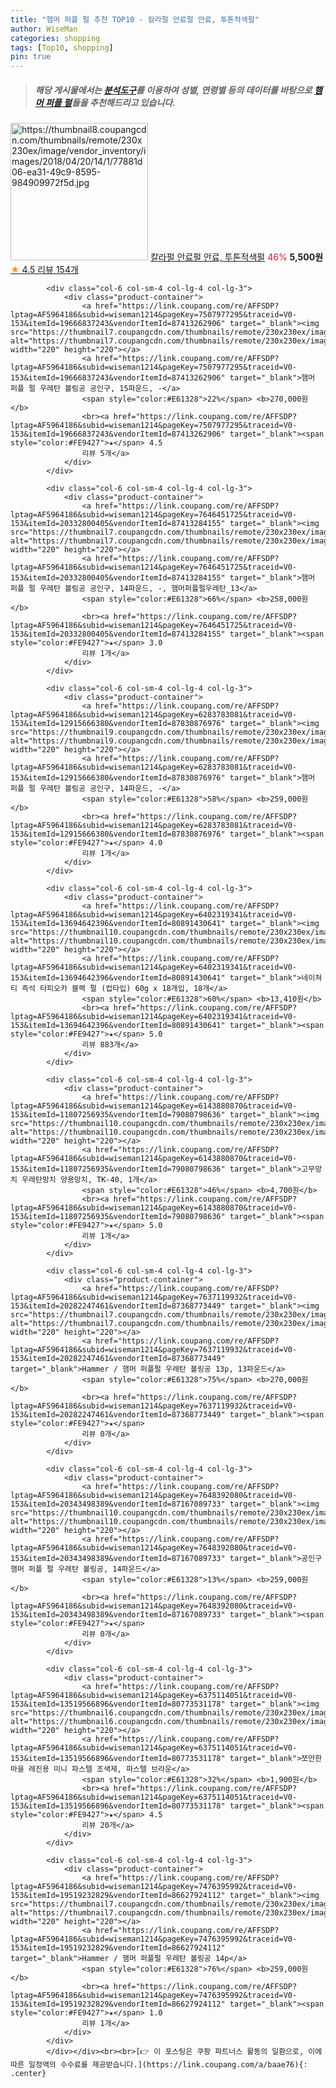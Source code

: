 ```yaml
---
title: "햄머 퍼플 펄 추천 TOP10 - 칼라펄 안료펄 안료, 투톤적색펄"
author: WiseMan
categories: shopping
tags: [Top10, shopping]
pin: true
---
```


> ##### 해당 게시물에서는 [**분석도구**](https://itemscout.io/)를 이용하여 **성별**, **연령별** 등의 데이터를 바탕으로 [**햄머 퍼플 펄**](https://link.coupang.com/a/baae76)들을 추천해드리고 있습니다.
<div class="container"><div class="row">
            <div class="col-6 col-sm-4 col-lg-4 col-lg-3">
                <div class="product-container">
                    <a href="https://link.coupang.com/re/AFFSDP?lptag=AF5964186&subid=wiseman1214&pageKey=84339479&traceid=V0-153&itemId=267414592&vendorItemId=3647812451" target="_blank"><img src="https://thumbnail8.coupangcdn.com/thumbnails/remote/230x230ex/image/vendor_inventory/images/2018/04/20/14/1/77881d06-ea31-49c9-8595-984909972f5d.jpg" alt="https://thumbnail8.coupangcdn.com/thumbnails/remote/230x230ex/image/vendor_inventory/images/2018/04/20/14/1/77881d06-ea31-49c9-8595-984909972f5d.jpg" width="220" height="220"></a>
                    <a href="https://link.coupang.com/re/AFFSDP?lptag=AF5964186&subid=wiseman1214&pageKey=84339479&traceid=V0-153&itemId=267414592&vendorItemId=3647812451" target="_blank">칼라펄 안료펄 안료, 투톤적색펄</a>
                    <span style="color:#E61328">46%</span> <b>5,500원</b>
                    <br><a href="https://link.coupang.com/re/AFFSDP?lptag=AF5964186&subid=wiseman1214&pageKey=84339479&traceid=V0-153&itemId=267414592&vendorItemId=3647812451" target="_blank"><span style="color:#FE9427">★</span> 4.5
                    리뷰 154개</a>
                </div>
            </div>
            
            <div class="col-6 col-sm-4 col-lg-4 col-lg-3">
                <div class="product-container">
                    <a href="https://link.coupang.com/re/AFFSDP?lptag=AF5964186&subid=wiseman1214&pageKey=7507977295&traceid=V0-153&itemId=19666837243&vendorItemId=87413262906" target="_blank"><img src="https://thumbnail7.coupangcdn.com/thumbnails/remote/230x230ex/image/vendor_inventory/85b6/9833136c4b5291f09a367fb654db5875238ff371183a3756168e04ce5882.jpg" alt="https://thumbnail7.coupangcdn.com/thumbnails/remote/230x230ex/image/vendor_inventory/85b6/9833136c4b5291f09a367fb654db5875238ff371183a3756168e04ce5882.jpg" width="220" height="220"></a>
                    <a href="https://link.coupang.com/re/AFFSDP?lptag=AF5964186&subid=wiseman1214&pageKey=7507977295&traceid=V0-153&itemId=19666837243&vendorItemId=87413262906" target="_blank">햄머 퍼플 펄 우레탄 볼링공 공인구, 15파운드, -</a>
                    <span style="color:#E61328">22%</span> <b>270,000원</b>
                    <br><a href="https://link.coupang.com/re/AFFSDP?lptag=AF5964186&subid=wiseman1214&pageKey=7507977295&traceid=V0-153&itemId=19666837243&vendorItemId=87413262906" target="_blank"><span style="color:#FE9427">★</span> 4.5
                    리뷰 5개</a>
                </div>
            </div>
            
            <div class="col-6 col-sm-4 col-lg-4 col-lg-3">
                <div class="product-container">
                    <a href="https://link.coupang.com/re/AFFSDP?lptag=AF5964186&subid=wiseman1214&pageKey=7646451725&traceid=V0-153&itemId=20332800405&vendorItemId=87413284155" target="_blank"><img src="https://thumbnail7.coupangcdn.com/thumbnails/remote/230x230ex/image/vendor_inventory/85b6/9833136c4b5291f09a367fb654db5875238ff371183a3756168e04ce5882.jpg" alt="https://thumbnail7.coupangcdn.com/thumbnails/remote/230x230ex/image/vendor_inventory/85b6/9833136c4b5291f09a367fb654db5875238ff371183a3756168e04ce5882.jpg" width="220" height="220"></a>
                    <a href="https://link.coupang.com/re/AFFSDP?lptag=AF5964186&subid=wiseman1214&pageKey=7646451725&traceid=V0-153&itemId=20332800405&vendorItemId=87413284155" target="_blank">햄머 퍼플 펄 우레탄 볼링공 공인구, 14파운드, -, 햄머퍼플펄우레탄_13</a>
                    <span style="color:#E61328">66%</span> <b>258,000원</b>
                    <br><a href="https://link.coupang.com/re/AFFSDP?lptag=AF5964186&subid=wiseman1214&pageKey=7646451725&traceid=V0-153&itemId=20332800405&vendorItemId=87413284155" target="_blank"><span style="color:#FE9427">★</span> 3.0
                    리뷰 1개</a>
                </div>
            </div>
            
            <div class="col-6 col-sm-4 col-lg-4 col-lg-3">
                <div class="product-container">
                    <a href="https://link.coupang.com/re/AFFSDP?lptag=AF5964186&subid=wiseman1214&pageKey=6283783081&traceid=V0-153&itemId=12915666380&vendorItemId=87830876976" target="_blank"><img src="https://thumbnail9.coupangcdn.com/thumbnails/remote/230x230ex/image/vendor_inventory/9f7e/01238a5ace62fd345ba40e1055989e9c713570fa8b5c141166892f423929.jpg" alt="https://thumbnail9.coupangcdn.com/thumbnails/remote/230x230ex/image/vendor_inventory/9f7e/01238a5ace62fd345ba40e1055989e9c713570fa8b5c141166892f423929.jpg" width="220" height="220"></a>
                    <a href="https://link.coupang.com/re/AFFSDP?lptag=AF5964186&subid=wiseman1214&pageKey=6283783081&traceid=V0-153&itemId=12915666380&vendorItemId=87830876976" target="_blank">햄머 퍼플 펄 우레탄 볼링공 공인구, 14파운드, -</a>
                    <span style="color:#E61328">58%</span> <b>259,000원</b>
                    <br><a href="https://link.coupang.com/re/AFFSDP?lptag=AF5964186&subid=wiseman1214&pageKey=6283783081&traceid=V0-153&itemId=12915666380&vendorItemId=87830876976" target="_blank"><span style="color:#FE9427">★</span> 4.0
                    리뷰 1개</a>
                </div>
            </div>
            
            <div class="col-6 col-sm-4 col-lg-4 col-lg-3">
                <div class="product-container">
                    <a href="https://link.coupang.com/re/AFFSDP?lptag=AF5964186&subid=wiseman1214&pageKey=6402319341&traceid=V0-153&itemId=13694642396&vendorItemId=80891430641" target="_blank"><img src="https://thumbnail10.coupangcdn.com/thumbnails/remote/230x230ex/image/vendor_inventory/29f0/da03cff4e64c8308f3eccaa2fa5abc23f5a46c413a5f9375448fe8cbfea2.jpg" alt="https://thumbnail10.coupangcdn.com/thumbnails/remote/230x230ex/image/vendor_inventory/29f0/da03cff4e64c8308f3eccaa2fa5abc23f5a46c413a5f9375448fe8cbfea2.jpg" width="220" height="220"></a>
                    <a href="https://link.coupang.com/re/AFFSDP?lptag=AF5964186&subid=wiseman1214&pageKey=6402319341&traceid=V0-153&itemId=13694642396&vendorItemId=80891430641" target="_blank">네이쳐티 즉석 타피오카 블랙 펄 (컵타입) 60g x 18개입, 18개</a>
                    <span style="color:#E61328">60%</span> <b>13,410원</b>
                    <br><a href="https://link.coupang.com/re/AFFSDP?lptag=AF5964186&subid=wiseman1214&pageKey=6402319341&traceid=V0-153&itemId=13694642396&vendorItemId=80891430641" target="_blank"><span style="color:#FE9427">★</span> 5.0
                    리뷰 883개</a>
                </div>
            </div>
            
            <div class="col-6 col-sm-4 col-lg-4 col-lg-3">
                <div class="product-container">
                    <a href="https://link.coupang.com/re/AFFSDP?lptag=AF5964186&subid=wiseman1214&pageKey=6143880870&traceid=V0-153&itemId=11807256935&vendorItemId=79080798636" target="_blank"><img src="https://thumbnail10.coupangcdn.com/thumbnails/remote/230x230ex/image/vendor_inventory/c7e1/1fd3260d5cc83ce20b469e5d28df3f2997eda58d03b577b5ad4be929931b.jpg" alt="https://thumbnail10.coupangcdn.com/thumbnails/remote/230x230ex/image/vendor_inventory/c7e1/1fd3260d5cc83ce20b469e5d28df3f2997eda58d03b577b5ad4be929931b.jpg" width="220" height="220"></a>
                    <a href="https://link.coupang.com/re/AFFSDP?lptag=AF5964186&subid=wiseman1214&pageKey=6143880870&traceid=V0-153&itemId=11807256935&vendorItemId=79080798636" target="_blank">고무망치 우레탄망치 양용망치, TK-40, 1개</a>
                    <span style="color:#E61328">46%</span> <b>4,700원</b>
                    <br><a href="https://link.coupang.com/re/AFFSDP?lptag=AF5964186&subid=wiseman1214&pageKey=6143880870&traceid=V0-153&itemId=11807256935&vendorItemId=79080798636" target="_blank"><span style="color:#FE9427">★</span> 5.0
                    리뷰 1개</a>
                </div>
            </div>
            
            <div class="col-6 col-sm-4 col-lg-4 col-lg-3">
                <div class="product-container">
                    <a href="https://link.coupang.com/re/AFFSDP?lptag=AF5964186&subid=wiseman1214&pageKey=7637119932&traceid=V0-153&itemId=20282247461&vendorItemId=87368773449" target="_blank"><img src="https://thumbnail7.coupangcdn.com/thumbnails/remote/230x230ex/image/vendor_inventory/85b6/9833136c4b5291f09a367fb654db5875238ff371183a3756168e04ce5882.jpg" alt="https://thumbnail7.coupangcdn.com/thumbnails/remote/230x230ex/image/vendor_inventory/85b6/9833136c4b5291f09a367fb654db5875238ff371183a3756168e04ce5882.jpg" width="220" height="220"></a>
                    <a href="https://link.coupang.com/re/AFFSDP?lptag=AF5964186&subid=wiseman1214&pageKey=7637119932&traceid=V0-153&itemId=20282247461&vendorItemId=87368773449" target="_blank">Hammer / 햄머 퍼플펄 우레탄 볼링공 13p, 13파운드</a>
                    <span style="color:#E61328">75%</span> <b>270,000원</b>
                    <br><a href="https://link.coupang.com/re/AFFSDP?lptag=AF5964186&subid=wiseman1214&pageKey=7637119932&traceid=V0-153&itemId=20282247461&vendorItemId=87368773449" target="_blank"><span style="color:#FE9427">★</span> 
                    리뷰 0개</a>
                </div>
            </div>
            
            <div class="col-6 col-sm-4 col-lg-4 col-lg-3">
                <div class="product-container">
                    <a href="https://link.coupang.com/re/AFFSDP?lptag=AF5964186&subid=wiseman1214&pageKey=7648392080&traceid=V0-153&itemId=20343498389&vendorItemId=87167089733" target="_blank"><img src="https://thumbnail10.coupangcdn.com/thumbnails/remote/230x230ex/image/vendor_inventory/e37b/8b7f74ee41e60961626d1467bd083833f71168411a2ed2f0f6a32db253e2.jpg" alt="https://thumbnail10.coupangcdn.com/thumbnails/remote/230x230ex/image/vendor_inventory/e37b/8b7f74ee41e60961626d1467bd083833f71168411a2ed2f0f6a32db253e2.jpg" width="220" height="220"></a>
                    <a href="https://link.coupang.com/re/AFFSDP?lptag=AF5964186&subid=wiseman1214&pageKey=7648392080&traceid=V0-153&itemId=20343498389&vendorItemId=87167089733" target="_blank">공인구 햄머 퍼플 펄 우레탄 볼링공, 14파운드</a>
                    <span style="color:#E61328">13%</span> <b>259,000원</b>
                    <br><a href="https://link.coupang.com/re/AFFSDP?lptag=AF5964186&subid=wiseman1214&pageKey=7648392080&traceid=V0-153&itemId=20343498389&vendorItemId=87167089733" target="_blank"><span style="color:#FE9427">★</span> 
                    리뷰 0개</a>
                </div>
            </div>
            
            <div class="col-6 col-sm-4 col-lg-4 col-lg-3">
                <div class="product-container">
                    <a href="https://link.coupang.com/re/AFFSDP?lptag=AF5964186&subid=wiseman1214&pageKey=6375114051&traceid=V0-153&itemId=13519566896&vendorItemId=80773531178" target="_blank"><img src="https://thumbnail6.coupangcdn.com/thumbnails/remote/230x230ex/image/vendor_inventory/8f60/6fb454a0805ca002bf6f7e92251bf2ca7f1d12550ecdc5c3c54d0366bf02.jpg" alt="https://thumbnail6.coupangcdn.com/thumbnails/remote/230x230ex/image/vendor_inventory/8f60/6fb454a0805ca002bf6f7e92251bf2ca7f1d12550ecdc5c3c54d0366bf02.jpg" width="220" height="220"></a>
                    <a href="https://link.coupang.com/re/AFFSDP?lptag=AF5964186&subid=wiseman1214&pageKey=6375114051&traceid=V0-153&itemId=13519566896&vendorItemId=80773531178" target="_blank">쪼만한마을 레진용 미니 파스텔 조색제, 파스텔 브라운</a>
                    <span style="color:#E61328">32%</span> <b>1,900원</b>
                    <br><a href="https://link.coupang.com/re/AFFSDP?lptag=AF5964186&subid=wiseman1214&pageKey=6375114051&traceid=V0-153&itemId=13519566896&vendorItemId=80773531178" target="_blank"><span style="color:#FE9427">★</span> 4.5
                    리뷰 20개</a>
                </div>
            </div>
            
            <div class="col-6 col-sm-4 col-lg-4 col-lg-3">
                <div class="product-container">
                    <a href="https://link.coupang.com/re/AFFSDP?lptag=AF5964186&subid=wiseman1214&pageKey=7476395992&traceid=V0-153&itemId=19519232829&vendorItemId=86627924112" target="_blank"><img src="https://thumbnail7.coupangcdn.com/thumbnails/remote/230x230ex/image/vendor_inventory/85b6/9833136c4b5291f09a367fb654db5875238ff371183a3756168e04ce5882.jpg" alt="https://thumbnail7.coupangcdn.com/thumbnails/remote/230x230ex/image/vendor_inventory/85b6/9833136c4b5291f09a367fb654db5875238ff371183a3756168e04ce5882.jpg" width="220" height="220"></a>
                    <a href="https://link.coupang.com/re/AFFSDP?lptag=AF5964186&subid=wiseman1214&pageKey=7476395992&traceid=V0-153&itemId=19519232829&vendorItemId=86627924112" target="_blank">Hammer / 햄머 퍼플펄 우레탄 볼링공 14p</a>
                    <span style="color:#E61328">76%</span> <b>259,000원</b>
                    <br><a href="https://link.coupang.com/re/AFFSDP?lptag=AF5964186&subid=wiseman1214&pageKey=7476395992&traceid=V0-153&itemId=19519232829&vendorItemId=86627924112" target="_blank"><span style="color:#FE9427">★</span> 1.0
                    리뷰 1개</a>
                </div>
            </div>
            </div></div><br><br>[👉 이 포스팅은 쿠팡 파트너스 활동의 일환으로, 이에 따른 일정액의 수수료를 제공받습니다.](https://link.coupang.com/a/baae76){: .center}